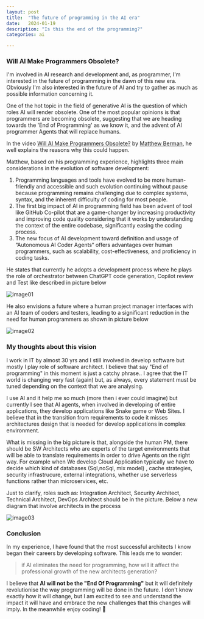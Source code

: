 ```yaml
---
layout: post
title:  "The future of programming in the AI era"
date:   2024-01-19
description: "Is this the end of the programming?"
categories: ai

---
```



### Will AI Make Programmers Obsolete?

I'm involved in AI research and development and, as programmer, I'm interested in the future of programming in the dawn of this new era. Obviously I'm also interested in the future of AI and try to gather as much as possible information concerning it. 

One of the hot topic in the field of generative AI is the question of which roles AI will render obsolete. One of the most popular opinions is that programmers are becoming obsolete, suggesting that we are heading towards the 'End of Programming' as we know it, and the advent of AI programmer Agents that will replace humans.

In the video [Will AI Make Programmers Obsolete?](https://www.youtube.com/watch?v=ZV6Sz42l0hY) by [Matthew Berman](https://www.youtube.com/@matthew_berman), he well explains the reasons why this could  happen. 

Matthew, based on his programming experience, highlights three main considerations in the evolution of software development:

1. Programming languages and tools have evolved to be more human-friendly and accessible and such evolution continuing without pause  because programming remains challenging due to complex systems, syntax, and the inherent difficulty of coding for most people.
1. The first big impact of AI in programming field has been advent of tool like GitHub Co-pilot that are a game-changer by increasing productivity and improving code quality considering that it works by understanding the context of the entire codebase, significantly easing the coding process. 
1. The new focus of AI development toward  definition and usage of “Autonomous AI Coder Agents“ offers advantages over human programmers, such as scalability, cost-effectiveness, and proficiency in coding tasks. 

He states that currently he adopts a development process where he plays the role of orchestrator  between  ChatGPT code generation, Copilot review and Test like described in picture below

![image01](../../../../assets/the-end-of-programming/image01.png)

He also  envisions a future where a human project manager interfaces with an AI team of coders and testers, leading to a significant reduction in the need for human programmers as shown in picture below

![image02](../../../../assets/the-end-of-programming/image02.png)

### My thoughts about this vision 

I work in IT by almost 30 yrs and I still involved in develop software but mostly I play role of software architect. I believe that say "End of programming" in this moment is just a catchy phrase.. I agree that the IT world is changing very fast (again) but, as always, every statement must be tuned depending on the context that we are analysing. 

I use AI and it help me so much (more then i ever could imagine) but currently I see that AI agents, when involved in developing of entire applications, they develop applications like Snake game or Web Sites. I believe that in the transition from requirements to code it misses architectures design that is needed for develop applications in complex environment. 

What is missing in the big picture is that, alongside the human PM, there should be SW Architects who are experts of the target environments that will be able to translate requirements in order to drive Agents on the right way. For example when We develop Cloud Application typically we have to decide which kind of databases (Sql,noSql, mix model) , cache strategies, security infrastrucure, external integrations, whether use serverless functions rather than microservices, etc.

Just to clarify, roles such as: Integration Architect, Security Architect, Technical Architect, DevOps Architect should be in the picture. Below a new diagram that involve architects in the process

![image03](../../../../assets/the-end-of-programming/aiagents.png)

### Conclusion 

In my experience, I have found that the most successful architects I know began their careers by developing software. This leads me to wonder: 
> if AI eliminates the need for programming, how will it affect the professional growth of the new architects generation?

I believe that **AI will not be the "End Of Programming"** but it will definitely revolutionise the way programming will be  done in the future. I don't know exactly how it will change, but I am excited to see and understand the impact it will have and embrace the new challenges that this changes will imply. In the meanwhile enjoy coding! 👋
